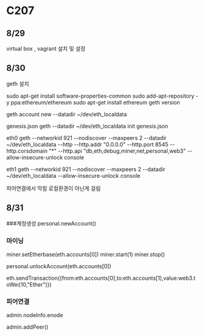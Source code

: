 # C207

## 8/29

virtual box , vagrant 설치 및 설정

## 8/30

geth 설치

sudo apt-get install software-properties-common
sudo add-apt-repository -y ppa:ethereum/ethereum
sudo apt-get install ethereum
geth version

geth account new --datadir ~/dev/eth_localdata

genesis.json
geth --datadir ~/dev/eth_localdata init genesis.json

eth0
geth --networkid 921 --nodiscover --maxpeers 2 --datadir ~/dev/eth_localdata --http --http.addr "0.0.0.0" --http.port 8545 --http.corsdomain "\*" --http.api "db,eth,debug,miner,net,personal,web3" --allow-insecure-unlock console

eth1
geth --networkid 921 --nodiscover --maxpeers 2 --datadir ~/dev/eth_localdata --allow-insecure-unlock console

피어연결에서 막힘
로컬환경이 아닌게 걸림

## 8/31

###계정생성
personal.newAccount()

### 마이닝

miner.setEtherbase(eth.accounts[0])
miner.start(1)
miner.stop()

personal.unlockAccount(eth.accounts[0])

eth.sendTransaction({from:eth.accounts[0],to:eth.accounts[1],value:web3.toWei(10,"Ether")})

### 피어연결

admin.nodeInfo.enode

admin.addPeer()
